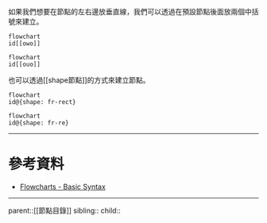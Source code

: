 如果我們想要在節點的左右邊放垂直線，我們可以透過在預設節點後面放兩個中括號來建立。
```Mermaid
flowchart
id[[owo]]
```
```mermaid
flowchart
id[[ouo]]
```

也可以透過[[shape節點]]的方式來建立節點。
```Mermaid
flowchart
id@{shape: fr-rect}
```
```mermaid
flowchart
id@{shape: fr-re}
```
- - -
# 參考資料
- [Flowcharts - Basic Syntax](https://mermaid.js.org/syntax/flowchart.html)
- - -
parent::[[節點目錄]]
sibling::
child::